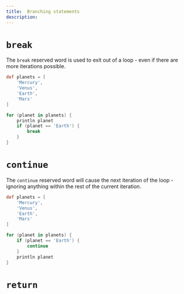 ```yaml
---
title:	Branching statements
description:	
---
```



# `break`
The `break` reserved word is used to exit out of a loop  - even if there are more iterations possible.

```groovy
def planets = [
    'Mercury',
    'Venus',
    'Earth',
    'Mars'
]

for (planet in planets) {
    println planet
    if (planet == 'Earth') {
        break
    }
}
```

# `continue`
The `continue` reserved word will cause the next iteration of the loop - ignoring anything within the rest of the current iteration.

```groovy
def planets = [
    'Mercury',
    'Venus',
    'Earth',
    'Mars'
]

for (planet in planets) {
    if (planet == 'Earth') {
        continue
    }
    println planet
}
```

# `return`

